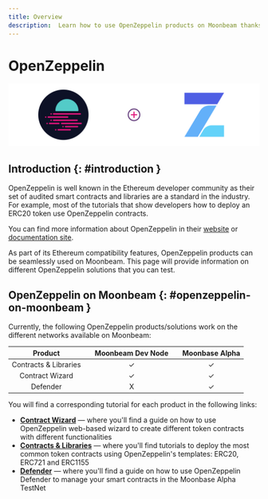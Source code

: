 ```yaml
---
title: Overview
description:  Learn how to use OpenZeppelin products on Moonbeam thanks to its Ethereum compatibility features
---
```


# OpenZeppelin

![OpenZeppelin Banner](/images/builders/tools/openzeppelin/openzeppelin-banner.png)

## Introduction {: #introduction } 

OpenZeppelin is well known in the Ethereum developer community as their set of audited smart contracts and libraries are a standard in the industry. For example, most of the tutorials that show developers how to deploy an ERC20 token use OpenZeppelin contracts.

You can find more information about OpenZeppelin in their [website](https://openzeppelin.com/) or [documentation site](https://docs.openzeppelin.com/openzeppelin/).

As part of its Ethereum compatibility features, OpenZeppelin products can be seamlessly used on Moonbeam. This page will provide information on different OpenZeppelin solutions that you can test.

## OpenZeppelin on Moonbeam {: #openzeppelin-on-moonbeam } 

Currently, the following OpenZeppelin products/solutions work on the different networks available on Moonbeam:

|      **Product**      |     |**Moonbeam Dev Node**|     |**Moonbase Alpha**|
| :-------------------: | :-: | :-----------------: | :-: | :--------------: |
| Contracts & Libraries |     |          ✓          |     |         ✓       |
|    Contract Wizard    |     |          ✓          |     |         ✓       |
|       Defender        |     |          X          |     |         ✓       |

You will find a corresponding tutorial for each product in the following links:

 - [**Contract Wizard**](/builders/interact/oz-remix/#openzeppelin-contract-wizard) — where you'll find a guide on how to use OpenZeppelin web-based wizard to create different token contracts with different functionalities
 - [**Contracts & Libraries**](/builders/interact/oz-remix/#deploying-openzeppelin-contracts-on-moonbeam) — where you'll find tutorials to deploy the most common token contracts using OpenZeppelin's templates: ERC20, ERC721 and ERC1155
 - [**Defender**](/builders/tools/openzeppelin/defender/) — where you'll find a guide on how to use OpenZeppelin Defender to manage your smart contracts in the Moonbase Alpha TestNet

